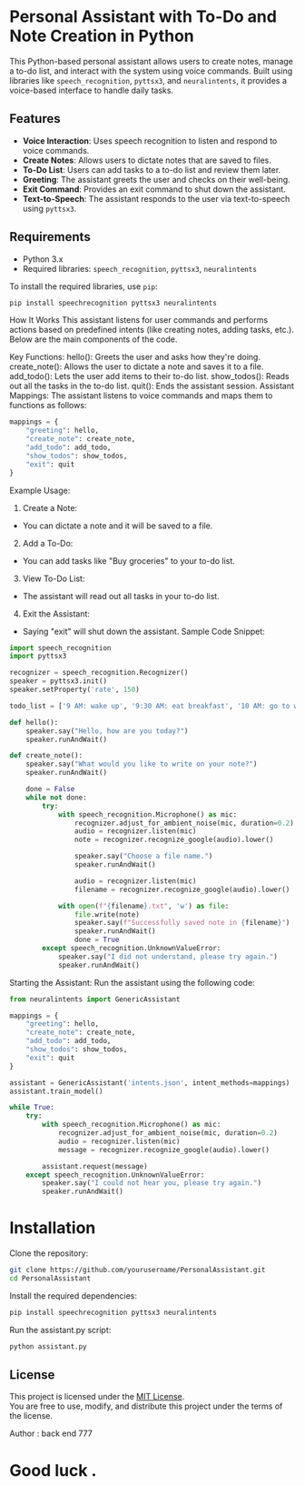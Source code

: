 # Personal Assistant with To-Do and Note Creation in Python

This Python-based personal assistant allows users to create notes, manage a to-do list, and interact with the system using voice commands. Built using libraries like `speech_recognition`, `pyttsx3`, and `neuralintents`, it provides a voice-based interface to handle daily tasks.

## Features

- **Voice Interaction**: Uses speech recognition to listen and respond to voice commands.
- **Create Notes**: Allows users to dictate notes that are saved to files.
- **To-Do List**: Users can add tasks to a to-do list and review them later.
- **Greeting**: The assistant greets the user and checks on their well-being.
- **Exit Command**: Provides an exit command to shut down the assistant.
- **Text-to-Speech**: The assistant responds to the user via text-to-speech using `pyttsx3`.

## Requirements

- Python 3.x
- Required libraries: `speech_recognition`, `pyttsx3`, `neuralintents`

To install the required libraries, use `pip`:

```bash
pip install speechrecognition pyttsx3 neuralintents
```
How It Works
This assistant listens for user commands and performs actions based on predefined intents (like creating notes, adding tasks, etc.). Below are the main components of the code.

Key Functions:
hello(): Greets the user and asks how they're doing.
create_note(): Allows the user to dictate a note and saves it to a file.
add_todo(): Lets the user add items to their to-do list.
show_todos(): Reads out all the tasks in the to-do list.
quit(): Ends the assistant session.
Assistant Mappings:
The assistant listens to voice commands and maps them to functions as follows:
```py
mappings = {
    "greeting": hello,
    "create_note": create_note,
    "add_todo": add_todo,
    "show_todos": show_todos,
    "exit": quit
}
```
Example Usage:
 1. Create a Note:
- You can dictate a note and it will be saved to a file.
 2. Add a To-Do:
- You can add tasks like "Buy groceries" to your to-do list.
3. View To-Do List:
- The assistant will read out all tasks in your to-do list.
4. Exit the Assistant:
- Saying "exit" will shut down the assistant.
Sample Code Snippet:
```py
import speech_recognition
import pyttsx3

recognizer = speech_recognition.Recognizer()
speaker = pyttsx3.init()
speaker.setProperty('rate', 150)

todo_list = ['9 AM: wake up', '9:30 AM: eat breakfast', '10 AM: go to work']

def hello():
    speaker.say("Hello, how are you today?")
    speaker.runAndWait()

def create_note():
    speaker.say("What would you like to write on your note?")
    speaker.runAndWait()

    done = False
    while not done:
        try:
            with speech_recognition.Microphone() as mic:
                recognizer.adjust_for_ambient_noise(mic, duration=0.2)
                audio = recognizer.listen(mic)
                note = recognizer.recognize_google(audio).lower()

                speaker.say("Choose a file name.")
                speaker.runAndWait()

                audio = recognizer.listen(mic)
                filename = recognizer.recognize_google(audio).lower()

            with open(f"{filename}.txt", 'w') as file:
                file.write(note)
                speaker.say(f"Successfully saved note in {filename}")
                speaker.runAndWait()
                done = True
        except speech_recognition.UnknownValueError:
            speaker.say("I did not understand, please try again.")
            speaker.runAndWait()

```
Starting the Assistant:
Run the assistant using the following code:
```py
from neuralintents import GenericAssistant

mappings = {
    "greeting": hello,
    "create_note": create_note,
    "add_todo": add_todo,
    "show_todos": show_todos,
    "exit": quit
}

assistant = GenericAssistant('intents.json', intent_methods=mappings)
assistant.train_model()

while True:
    try:
        with speech_recognition.Microphone() as mic:
            recognizer.adjust_for_ambient_noise(mic, duration=0.2)
            audio = recognizer.listen(mic)
            message = recognizer.recognize_google(audio).lower()

        assistant.request(message)
    except speech_recognition.UnknownValueError:
        speaker.say("I could not hear you, please try again.")
        speaker.runAndWait()

```
# Installation
Clone the repository:
```bash 
git clone https://github.com/yourusername/PersonalAssistant.git
cd PersonalAssistant

```
Install the required dependencies:
```bash
pip install speechrecognition pyttsx3 neuralintents

```
Run the assistant.py script:
```bash
python assistant.py

```

## License

This project is licensed under the [MIT License](LICENSE).  
You are free to use, modify, and distribute this project under the terms of the license.

Author :  back end 777
# Good luck . 



